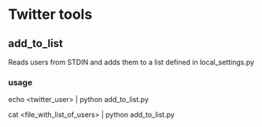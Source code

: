 # Twitter tools

## add_to_list

Reads users from STDIN and adds them to a list defined in local_settings.py

### usage 

echo <twitter_user> | python add_to_list.py

cat <file_with_list_of_users> | python add_to_list.py

